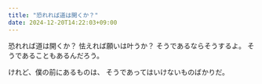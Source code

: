 ```yaml
---
title: "恐れれば道は開くか？"
date: 2024-12-20T14:22:03+09:00
---
```

恐れれば道は開くか？
怯えれば願いは叶うか？
そうであるならそうするよ。
そうであることもあるんだろう。

けれど、僕の前にあるものは、
そうであってはいけないものばかりだ。
